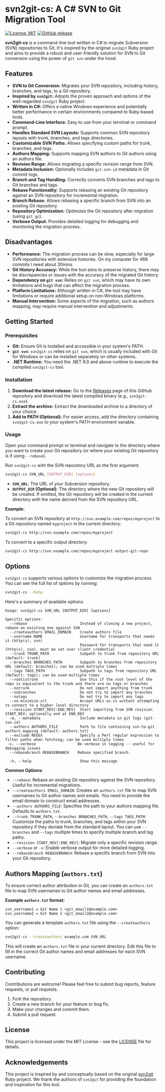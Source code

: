 # svn2git-cs: A C# SVN to Git Migration Tool

[![License: MIT](https://img.shields.io/badge/License-MIT-yellow.svg)](https://opensource.org/licenses/MIT)
[![GitHub release](https://img.shields.io/github/v/release/Svn2GitTools/svn2git-cs)](https://github.com/Svn2GitTools/svn2git-cs/releases/latest)

**svn2git-cs** is a command-line tool written in C# to migrate Subversion (SVN) repositories to Git. It's inspired by the original `svn2git` Ruby project and aims to provide a robust and user-friendly solution for SVN to Git conversion using the power of `git svn` under the hood.

## Features

* **SVN to Git Conversion:** Migrates your SVN repository, including history, branches, and tags, to a Git repository.
* **Inspired by `svn2git`:**  Adopts the proven approach and options of the well-regarded `svn2git` Ruby project.
* **Written in C#:** Offers a native Windows experience and potentially better performance in certain environments compared to Ruby-based tools.
* **Command-Line Interface:** Easy to use from your terminal or command prompt.
* **Handles Standard SVN Layouts:** Supports common SVN repository layouts with trunk, branches, and tags directories.
* **Customizable SVN Paths:** Allows specifying custom paths for trunk, branches, and tags.
* **Authors Mapping:** Supports mapping SVN authors to Git authors using an authors file.
* **Revision Range:**  Allows migrating a specific revision range from SVN.
* **Metadata Inclusion:** Optionally includes `git-svn-id` metadata in Git commit logs.
* **Branch and Tag Handling:** Correctly converts SVN branches and tags to Git branches and tags.
* **Rebase Functionality:** Supports rebasing an existing Git repository against an SVN repository for incremental migration.
* **Branch Rebase:** Allows rebasing a specific branch from SVN into an existing Git repository.
* **Repository Optimization:** Optimizes the Git repository after migration (using `git gc`).
* **Verbose Output:** Provides detailed logging for debugging and monitoring the migration process.

## Disadvantages
- **Performance:** The migration process can be slow, especially for large SVN repositories with extensive histories. On my computer for 466 commits I need about 30mins
- **Git History Accuracy:** While the tool aims to preserve history, there may be discrepancies or issues with the accuracy of the migrated Git history.
- **Dependency on `git svn`:** Relies on `git svn`, which may have its own limitations and bugs that can affect the migration process.
- **Platform Limitations:** Although written in C#, the tool may have limitations or require additional setup on non-Windows platforms.
- **Manual Intervention:** Some aspects of the migration, such as authors mapping, may require manual intervention and adjustments.

## Getting Started

### Prerequisites

* **Git:** Ensure Git is installed and accessible in your system's PATH.
* **`git svn`:**  `svn2git-cs` relies on `git svn`, which is usually included with Git for Windows or can be installed separately on other systems.
* **.NET Runtime:** You need the .NET 9.0 and above runtime to execute the compiled `svn2git-cs` tool.

### Installation

1. **Download the latest release:** Go to the [Releases](link-to-your-releases-page) page of this GitHub repository and download the latest compiled binary (e.g., `svn2git-cs.exe`).
2. **Extract the archive:** Extract the downloaded archive to a directory of your choice.
3. **Add to PATH (Optional):** For easier access, add the directory containing `svn2git-cs.exe` to your system's PATH environment variable.

### Usage

Open your command prompt or terminal and navigate to the directory where you want to create your Git repository (or where your existing Git repository is if using `--rebase`).

Run `svn2git-cs` with the SVN repository URL as the first argument.

```bash
svn2git-cs SVN_URL [OUTPUT_DIR] [options]
```

* **`SVN_URL`**:  The URL of your Subversion repository.
* **`OUTPUT_DIR` (Optional)**: The directory where the new Git repository will be created. If omitted, the Git repository will be created in the current directory with the name derived from the SVN repository URL.

**Example:**

To convert an SVN repository at `http://svn.example.com/repos/myproject` to a Git repository named `myproject` in the current directory:

```bash
svn2git-cs http://svn.example.com/repos/myproject
```

To convert to a specific output directory:

```bash
svn2git-cs http://svn.example.com/repos/myproject output-git-repo
```

## Options

`svn2git-cs` supports various options to customize the migration process. You can see the full list of options by running:

```bash
svn2git-cs --help
```

Here's a summary of available options:

```
Usage: svn2git-cs SVN_URL [OUTPUT_DIR] [options]

Specific options:
  --rebase                        Instead of cloning a new project, rebase an existing one against SVN
  --createauthors EMAIL_DOMAIN    Create authors file
  --username NAME                 Username for transports that needs it (http(s), svn)
                                  Password for transports that need it (http(s), svn), must be set over client credential
  --trunk TRUNK_PATH              Subpath to trunk from repository URL (default: trunk)
  --branches BRANCHES_PATH        Subpath to branches from repository URL (default: branches); can be used multiple times
  --tags TAGS_PATH                Subpath to tags from repository URL (default: tags); can be used multiple times
  --rootistrunk                   Use this if the root level of the repo is equivalent to the trunk and there are no tags or branches
  --notrunk                       Do not import anything from trunk
  --nobranches                    Do not try to import any branches
  --notags                        Do not try to import any tags
  --no-minimize-url               Accept URLs as-is without attempting to connect to a higher level directory
  --revision START_REV[:END_REV]  Start importing from SVN revision START_REV; optionally end at END_REV
  -m, --metadata                  Include metadata in git logs (git-svn-id)
  --authors AUTHORS_FILE          Path to file containing svn-to-git authors mapping (default: authors.txt)
  --exclude REGEX                 Specify a Perl regular expression to filter paths when fetching; can be used multiple times
 -v, --verbose                   Be verbose in logging -- useful for debugging issues
  --rebasebranch REBASEBRANCH    Rebase specified branch.

  -h, --help                      Show this message
```

**Common Options:**

* `--rebase`: Rebase an existing Git repository against the SVN repository. Useful for incremental migrations.
* `--createauthors EMAIL_DOMAIN`: Creates an `authors.txt` file to map SVN usernames to Git author names and emails. You need to provide the email domain to construct email addresses.
* `--authors AUTHORS_FILE`: Specifies the path to your authors mapping file. Defaults to `authors.txt`.
* `--trunk TRUNK_PATH`, `--branches BRANCHES_PATH`, `--tags TAGS_PATH`:  Customize the paths to trunk, branches, and tags within your SVN repository if they deviate from the standard layout. You can use `--branches` and `--tags` multiple times to specify multiple branch and tag paths.
* `--revision START_REV[:END_REV]`: Migrate only a specific revision range.
* `--verbose` or `-v`: Enable verbose output for more detailed logging.
* `--rebasebranch REBASEBRANCH`: Rebase a specific branch from SVN into your Git repository.

## Authors Mapping (`authors.txt`)

To ensure correct author attribution in Git, you can create an `authors.txt` file to map SVN usernames to Git author names and email addresses.

**Example `authors.txt` format:**

```
svn_username1 = Git Name 1 <git_email1@example.com>
svn_username2 = Git Name 2 <git_email2@example.com>
```

You can generate a template `authors.txt` file using the `--createauthors` option:

```bash
svn2git-cs --createauthors example.com SVN_URL
```

This will create an `authors.txt` file in your current directory. Edit this file to fill in the correct Git author names and email addresses for each SVN username.

## Contributing

Contributions are welcome! Please feel free to submit bug reports, feature requests, or pull requests.

1. Fork the repository.
2. Create a new branch for your feature or bug fix.
3. Make your changes and commit them.
4. Submit a pull request.

## License

This project is licensed under the MIT License - see the [LICENSE](LICENSE) file for details.

## Acknowledgements

This project is inspired by and conceptually based on the original [svn2git](https://github.com/svn2git/svn2git) Ruby project. We thank the authors of `svn2git` for providing the foundation and inspiration for this tool.
